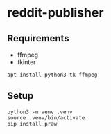 # reddit-publisher

## Requirements
- ffmpeg
- tkinter

```
apt install python3-tk ffmpeg
```

## Setup
```
python3 -m venv .venv
source .venv/bin/activate
pip install praw
```